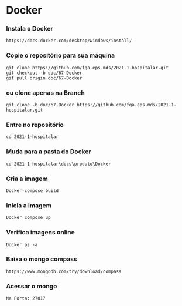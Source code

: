 # Docker

### Instala o Docker
   
    https://docs.docker.com/desktop/windows/install/

### Copie o repositório para sua máquina

    git clone https://github.com/fga-eps-mds/2021-1-hospitalar.git
    git checkout -b doc/67-Docker
    git pull origin doc/67-Docker

### ou clone apenas na Branch
    git clone -b doc/67-Docker https://github.com/fga-eps-mds/2021-1-hospitalar.git

### Entre no repositório
    cd 2021-1-hospitalar

### Muda para a pasta do Docker

    cd 2021-1-hospitalar\docs\produto\Docker
    
### Cria a imagem
     
    Docker-compose build
    

### Inicia a imagem
    
    Docker compose up

### Verifica imagens online
    
    Docker ps -a

### Baixa o mongo compass
    
    https://www.mongodb.com/try/download/compass

### Acessar o mongo
    
    Na Porta: 27017

